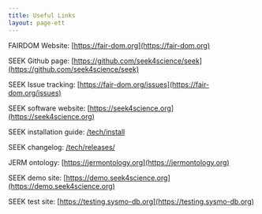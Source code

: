 ```yaml
---
title: Useful Links
layout: page-ett
---
```


FAIRDOM Website: [https://fair-dom.org](https://fair-dom.org)

SEEK Github page: [https://github.com/seek4science/seek](https://github.com/seek4science/seek)

SEEK Issue tracking: [https://fair-dom.org/issues](https://fair-dom.org/issues)

SEEK software website: [https://seek4science.org](https://seek4science.org)

SEEK installation guide: [/tech/install](/tech/install)

SEEK changelog: [/tech/releases/](/tech/releases)

JERM ontology: [https://jermontology.org](https://jermontology.org)

SEEK demo site: [https://demo.seek4science.org](https://demo.seek4science.org)

SEEK test site: [https://testing.sysmo-db.org](https://testing.sysmo-db.org)

